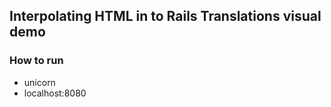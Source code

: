 ## Interpolating HTML in to Rails Translations visual demo
### How to run
- unicorn
- localhost:8080
